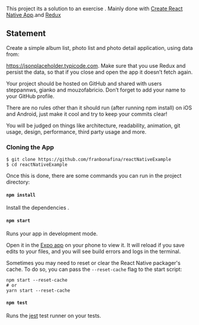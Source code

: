 
This project its a solution to an exercise .
Mainly done with [Create React Native App](https://github.com/react-community/create-react-native-app).and [Redux](https://redux.js.org/introduction)

## Statement

Create a simple album list, photo list and photo detail application, using data from:

https://jsonplaceholder.typicode.com. Make sure that you use Redux and persist the data, so that if you close and open the app it doesn’t fetch again.

Your project should be hosted on GitHub and shared with users steppannws, gianko and mouzofabricio​. Don’t forget to add your name to your GitHub profile. 

There are no rules other than it should run (after running npm install) on iOS and Android, just make it cool and try to keep your commits clear!

You will be judged on things like architecture, readability, animation, git usage, design, performance, third party usage and more.

### Cloning the App

```
$ git clone https://github.com/franbonafina/reactNativeExample
$ cd reactNativeExample
```

Once this is done, there are some commands you can run in the project directory:

#### `npm install`
Install the dependencies .

#### `npm start`

Runs your app in development mode.

Open it in the [Expo app](https://expo.io) on your phone to view it. It will reload if you save edits to your files, and you will see build errors and logs in the terminal.

Sometimes you may need to reset or clear the React Native packager's cache. To do so, you can pass the `--reset-cache` flag to the start script:

```
npm start --reset-cache
# or
yarn start --reset-cache
```

#### `npm test`

Runs the [jest](https://github.com/facebook/jest) test runner on your tests.
